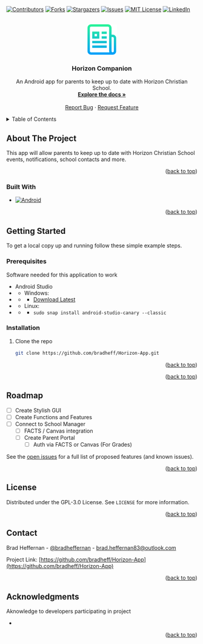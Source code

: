 <!-- Improved compatibility of back to top link: See: https://github.com/othneildrew/Best-README-Template/pull/73 -->

<a name="readme-top"></a>

<!--
*** Thanks for checking out the Best-README-Template. If you have a suggestion
*** that would make this better, please fork the repo and create a pull request
*** or simply open an issue with the tag "enhancement".
*** Don't forget to give the project a star!
*** Thanks again! Now go create something AMAZING! :D
-->

<!-- PROJECT SHIELDS -->
<!--
*** I'm using markdown "reference style" links for readability.
*** Reference links are enclosed in brackets [ ] instead of parentheses ( ).
*** See the bottom of this document for the declaration of the reference variables
*** for contributors-url, forks-url, etc. This is an optional, concise syntax you may use.
*** https://www.markdownguide.org/basic-syntax/#reference-style-links
-->

[![Contributors][contributors-shield]][contributors-url]
[![Forks][forks-shield]][forks-url]
[![Stargazers][stars-shield]][stars-url]
[![Issues][issues-shield]][issues-url]
[![MIT License][license-shield]][license-url]
[![LinkedIn][linkedin-shield]][linkedin-url]

<!-- PROJECT LOGO -->
<br />
<div align="center">
  <a href="https://github.com/BradHeff/Horizon-App">
    <img src="images/logo.png" alt="Logo" width="80" height="80">
  </a>

<h3 align="center">Horizon Companion</h3>

  <p align="center">
    An Android app for parents to keep up to date with Horizon Christian School.
    <br />
    <a href="https://github.com/BradHeff/Horizon-App"><strong>Explore the docs »</strong></a>
    <br />
    <br />
    <a href="https://github.com/bradheff/Horizon-App/issues">Report Bug</a>
    ·
    <a href="https://github.com/bradheff/Horizon-App/issues">Request Feature</a>
  </p>
</div>

<!-- TABLE OF CONTENTS -->
<details>
  <summary>Table of Contents</summary>
  <ol>
    <li>
      <a href="#about-the-project">About The Project</a>
      <ul>
        <li><a href="#todo">TODO:</a></li>
        <li><a href="#built-with">Built With</a></li>
      </ul>
    </li>
    <li>
      <a href="#getting-started">Getting Started</a>
      <ul>
        <li><a href="#prerequisites">Prerequisites</a></li>
        <li><a href="#installation">Installation</a></li>
      </ul>
    </li>
    <li><a href="#usage">Usage</a></li>
    <li><a href="#roadmap">Roadmap</a></li>
    <li><a href="#contributing">Contributing</a></li>
    <li><a href="#license">License</a></li>
    <li><a href="#contact">Contact</a></li>
    <li><a href="#acknowledgments">Acknowledgments</a></li>
  </ol>
</details>

<!-- ABOUT THE PROJECT -->

## About The Project

<!--[![Product Name Screen Shot][product-screenshot]](https://www.horizon.sa.edu.au)
-->

This app will allow parents to keep up to date with Horizon Christian School events, notifications, school contacts and more.<br/>

<p align="right">(<a href="#readme-top">back to top</a>)</p>

### Built With

- [![Android][android]][android-url]

<p align="right">(<a href="#readme-top">back to top</a>)</p>

<!-- GETTING STARTED -->

## Getting Started

To get a local copy up and running follow these simple example steps.

### Prerequisites

Software needed for this application to work

- Android Studio
- - Windows:
- - - [Download Latest](https://developer.android.com/studio/preview)
- - Linux:
- - - `sudo snap install android-studio-canary --classic`

### Installation

1. Clone the repo
   ```sh
   git clone https://github.com/bradheff/Horizon-App.git
   ```

<p align="right">(<a href="#readme-top">back to top</a>)</p>

<!-- _For more examples, please refer to the [Documentation](https://github.com/BradHeff/Horizon-App/wiki)_ -->

<p align="right">(<a href="#readme-top">back to top</a>)</p>

<!-- ROADMAP -->

## Roadmap

- [ ] Create Stylish GUI
- [ ] Create Functions and Features
- [ ] Connect to School Manager
  - [ ] FACTS / Canvas integration
  - [ ] Create Parent Portal
    - [ ] Auth via FACTS or Canvas (For Grades)

See the [open issues](https://github.com/bradheff/Horizon-App/issues) for a full list of proposed features (and known issues).

<p align="right">(<a href="#readme-top">back to top</a>)</p>

<!-- CONTRIBUTING -->
<!--
## Contributing

Contributions are what make the open source community such an amazing place to learn, inspire, and create. Any contributions you make are **greatly appreciated**.

If you have a suggestion that would make this better, please fork the repo and create a pull request. You can also simply open an issue with the tag "enhancement".
Don't forget to give the project a star! Thanks again!

1. Fork the Project
2. Create your Feature Branch (`git checkout -b feature/AmazingFeature`)
3. Commit your Changes (`git commit -m 'Add some AmazingFeature'`)
4. Push to the Branch (`git push origin feature/AmazingFeature`)
5. Open a Pull Request

<p align="right">(<a href="#readme-top">back to top</a>)</p>

 -->

<!-- LICENSE -->

## License

Distributed under the GPL-3.0 License. See `LICENSE` for more information.

<p align="right">(<a href="#readme-top">back to top</a>)</p>

<!-- CONTACT -->

## Contact

Brad Heffernan - [@bradheffernan](https://twitter.com/bradheffernan) - brad.heffernan83@outlook.com

Project Link: [https://github.com/bradheff/Horizon-App](https://github.com/bradheff/Horizon-App)

<p align="right">(<a href="#readme-top">back to top</a>)</p>

<!-- ACKNOWLEDGMENTS -->

## Acknowledgments

Aknowledge to developers participating in project

- []()

<p align="right">(<a href="#readme-top">back to top</a>)</p>

<!-- MARKDOWN LINKS & IMAGES -->
<!-- https://www.markdownguide.org/basic-syntax/#reference-style-links -->

[contributors-shield]: https://img.shields.io/github/contributors/bradheff/Horizon-App.svg?style=for-the-badge
[contributors-url]: https://github.com/bradheff/Horizon-App/graphs/contributors
[forks-shield]: https://img.shields.io/github/forks/bradheff/Horizon-App.svg?style=for-the-badge
[forks-url]: https://github.com/bradheff/Horizon-App/network/members
[stars-shield]: https://img.shields.io/github/stars/bradheff/Horizon-App.svg?style=for-the-badge
[stars-url]: https://github.com/bradheff/Horizon-App/stargazers
[issues-shield]: https://img.shields.io/github/issues/bradheff/Horizon-App.svg?style=for-the-badge
[issues-url]: https://github.com/bradheff/Horizon-App/issues
[license-shield]: https://img.shields.io/github/license/bradheff/Horizon-App?style=for-the-badge
[license-url]: https://github.com/BradHeff/Horizon-App/blob/master/LICENSE
[linkedin-shield]: https://img.shields.io/badge/-LinkedIn-black.svg?style=for-the-badge&logo=linkedin&colorB=555
[linkedin-url]: https://www.linkedin.com/in/brad-heffernan83/
[product-screenshot]: images/screenshot1.png
[android]: https://img.shields.io/badge/Koltin-35495E?style=for-the-badge&logo=android&label=Android%20Studio
[android-url]: https://kotlinlang.org/
